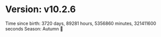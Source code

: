 # Version: v10.2.6
Time since birth: 3720 days, 89281 hours, 5356860 minutes, 321411600 seconds
Season: Autumn 🍁
